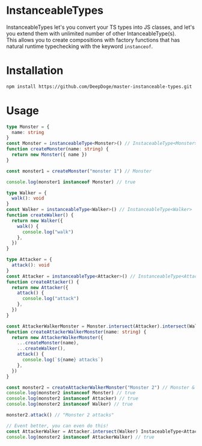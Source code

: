 # InstanceableTypes

InstanceableTypes let's you convert your TS types into JS classes, and let's you extend them with unlimited number of other IntanceableType(s).<br />
This allows you to create compositions with factory functions that has natural runtime typechecking with the keyword `instanceof`.

# Installation

```bash
npm install https://github.com/DeepDoge/master-instanceable-types.git
```

# Usage

```ts
type Monster = {
  name: string
}
const Monster = instanceableType<Monster>() // InstaceableType<Monster>
function createMonster(name: string) {
  return new Monster({ name })
}

const monster1 = createMonster("monster 1") // Monster

console.log(monster1 instanceof Monster) // true

type Walker = {
  walk(): void
}
const Walker = instanceableType<Walker>() // InstanceableType<Walker>
function createWalker() {
  return new Walker({
    walk() {
      console.log("walk")
    },
  })
}

type Attacker = {
  attack(): void
}
const Attacker = instanceableType<Attacker>() // InstanceableType<Attacker>
function createAttacker() {
  return new Attacker({
    attack() {
      console.log("attack")
    },
  })
}

const AttackerWalkerMonster = Monster.intersect(Attacker).intersect(Walker) // InstanceableType<Monster & Attacker & Walker>
function createAttackerWalkerMonster(name: string) {
  return new AttackerWalkerMonster({
    ...createMonster(name),
    ...createWalker(),
    attack() {
      console.log(`${name} attacks`)
    },
  })
}

const monster2 = createAttackerWalkerMonster("Monster 2") // Monster & Attacker & Walker
console.log(monster2 instanceof Monster) // true
console.log(monster2 instanceof Attacker) // true
console.log(monster2 instanceof Walker) // true

monster2.attack() // "Monster 2 attacks"

// Event better, you can even do this!
const AttackerWalker = Attacker.intersect(Walker) InstaceableType<Attacker & Walker>
console.log(monster2 instanceof AttackerWalker) // true
```

